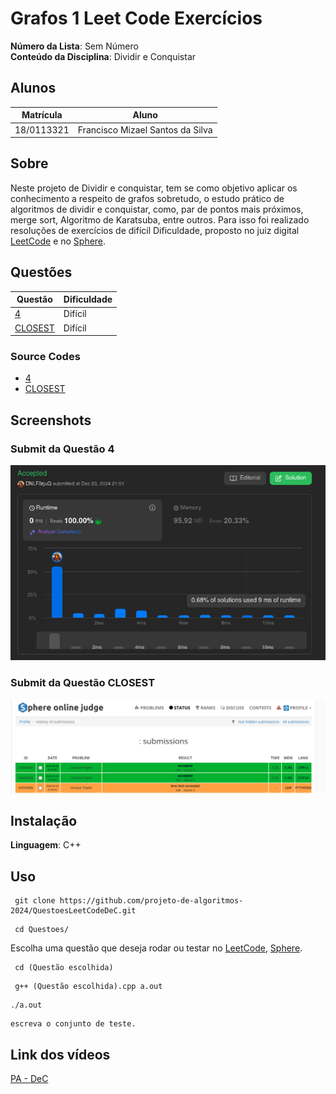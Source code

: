 # Grafos 1 Leet Code Exercícios

**Número da Lista**: Sem Número<br>
**Conteúdo da Disciplina**: Dividir e Conquistar

## Alunos
|Matrícula | Aluno |
| -- | -- |
| 18/0113321  | Francisco Mizael Santos da Silva |

## Sobre 
Neste projeto de Dividir e conquistar, tem se como objetivo aplicar os conhecimento a respeito de grafos sobretudo, o estudo prático de algoritmos de dividir e conquistar, como, par de pontos mais próximos, merge sort, Algoritmo de Karatsuba, entre outros. Para isso foi realizado resoluções de exercícios de difícil Dificuldade, proposto no juiz digital [LeetCode](https://leetcode.com/) e no [Sphere](https://www.spoj.com/).

## Questões
| Questão | Dificuldade |
| -- | -- |
| [4](https://leetcode.com/problems/median-of-two-sorted-arrays/description/?envType=problem-list-v2&envId=divide-and-conquer) | Difícil |
| [CLOSEST](https://www.spoj.com/problems/CLOSEST/) | Difícil |

### Source Codes
- [4](https://github.com/projeto-de-algoritmos-2024/QuestoesLeetCodeDeC/blob/master/Questoes/Questao_4/Q4.cpp)
- [CLOSEST](https://github.com/projeto-de-algoritmos-2024/QuestoesLeetCodeDeC/blob/master/Questoes/QuestaoClosest/ClosestTriplet.cpp)

## Screenshots
### Submit da Questão 4
![Submissao](https://github.com/projeto-de-algoritmos-2024/QuestoesLeetCodeDeC/blob/master/Questoes/Questao_4/assets/Aceito.png "Exercicio Submetido")
<br>

### Submit da Questão CLOSEST
![Submissao](https://github.com/projeto-de-algoritmos-2024/QuestoesLeetCodeDeC/blob/master/Questoes/Questao_Closest/assets/Aceito.png "Exercicio Submetido")
<br>

## Instalação 
**Linguagem**: C++<br>


## Uso 
```
 git clone https://github.com/projeto-de-algoritmos-2024/QuestoesLeetCodeDeC.git
```
```
 cd Questoes/
```
Escolha uma questão que deseja rodar ou testar no [LeetCode](https://leetcode.com/), [Sphere](https://www.spoj.com).
```
 cd (Questão escolhida)
```
```
 g++ (Questão escolhida).cpp a.out 
```
```
./a.out
```
```
escreva o conjunto de teste.
```
## Link dos vídeos
[PA - DeC](https://youtu.be/jTam8w8GeV4)


